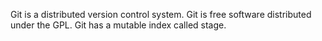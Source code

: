 Git is a distributed version control system.
Git is free software distributed under the GPL.
Git has a mutable index called stage.

